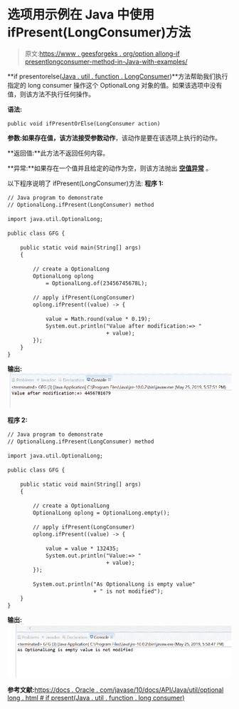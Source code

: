 # 选项用示例在 Java 中使用 ifPresent(LongConsumer)方法

> 原文:[https://www . geesforgeks . org/option allong-if presentlongconsumer-method-in-Java-with-examples/](https://www.geeksforgeeks.org/optionallong-ifpresentlongconsumer-method-in-java-with-examples/)

**if presentorelse([Java . util . function . LongConsumer](https://www.geeksforgeeks.org/longconsumer-interface-in-java-with-examples/))**方法帮助我们执行指定的 long consumer 操作这个 OptionalLong 对象的值。如果该选项中没有值，则该方法不执行任何操作。

**语法:**

```
public void ifPresentOrElse(LongConsumer action)

```

**参数:**如果存在值，该方法接受参数**动作**，该动作是要在该选项上执行的动作。

**返回值:**此方法不返回任何内容。

**异常:**如果存在一个值并且给定的动作为空，则该方法抛出 **[空值异常](https://www.geeksforgeeks.org/null-polonger-exception-in-java/)** 。

以下程序说明了 ifPresent(LongConsumer)方法:
**程序 1:**

```
// Java program to demonstrate
// OptionalLong.ifPresent(LongConsumer) method

import java.util.OptionalLong;

public class GFG {

    public static void main(String[] args)
    {

        // create a OptionalLong
        OptionalLong oplong
            = OptionalLong.of(23456745678L);

        // apply ifPresent(LongConsumer)
        oplong.ifPresent((value) -> {

            value = Math.round(value * 0.19);
            System.out.println("Value after modification:=> "
                               + value);
        });
    }
}
```

**输出:**
![](img/00431013c90e6943e969c98b78b7565b.png)

**程序 2:**

```
// Java program to demonstrate
// OptionalLong.ifPresent(LongConsumer) method

import java.util.OptionalLong;

public class GFG {

    public static void main(String[] args)
    {

        // create a OptionalLong
        OptionalLong oplong = OptionalLong.empty();

        // apply ifPresent(LongConsumer)
        oplong.ifPresent((value) -> {

            value = value * 132435;
            System.out.println("Value:=> "
                               + value);
        });

        System.out.println("As OptionalLong is empty value"
                           + " is not modified");
    }
}
```

**输出:**
![](img/ecf3e1c5d72a1b0ebb3c9a183443ab5f.png)

**参考文献:**[https://docs . Oracle . com/javase/10/docs/API/Java/util/optional long . html # if present(Java . util . function . long consumer)](https://docs.oracle.com/javase/10/docs/api/java/util/OptionalLong.html#ifPresent(java.util.function.LongConsumer))